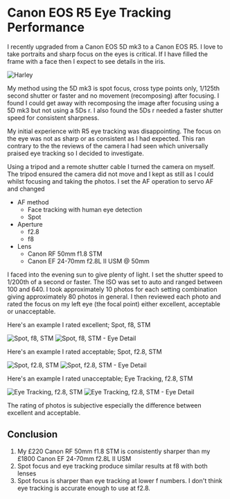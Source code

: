 # Canon EOS R5 Eye Tracking Performance

I recently upgraded from a Canon EOS 5D mk3 to a Canon EOS R5. I love to take portraits and sharp focus on the eyes is critical. If I have filled the frame with a face then I expect to see details in the iris.

![Harley](photos/Harley.jpg)

My method using the 5D mk3 is spot focus, cross type points only, 1/125th second shutter or faster and no movement (recomposing) after focusing. I found I could get away with recomposing the image after focusing using a 5D mk3 but not using a 5Ds r. I also found the 5Ds r needed a faster shutter speed for consistent sharpness.

My initial experience with R5 eye tracking was disappointing. The focus on the eye was not as sharp or as consistent as I had expected. This ran contrary to the the reviews of the camera I had seen which universally praised eye tracking so I decided to investigate.

Using a tripod and a remote shutter cable I turned the camera on myself. The tripod ensured the camera did not move and I kept as still as I could whilst focusing and taking the photos. I set the AF operation to servo AF and changed

* AF method
  * Face tracking with human eye detection
  * Spot
* Aperture
  * f2.8
  * f8
* Lens
  * Canon RF 50mm f1.8 STM
  * Canon EF 24-70mm f2.8L II USM @ 50mm

I faced into the evening sun to give plenty of light. I set the shutter speed to 1/200th of a second or faster. The ISO was set to auto and ranged between 100 and 640. I took approximately 10 photos for each setting combination giving approximately 80 photos in general. I then reviewed each photo and rated the focus on my left eye (the focal point) either excellent, acceptable or unacceptable.

Here's an example I rated excellent; Spot, f8, STM

![Spot, f8, STM](photos/20210315-0018.jpg)
![Spot, f8, STM - Eye Detail](photos/20210315-0018-2.jpg)

Here's an example I rated acceptable; Spot, f2.8, STM

![Spot, f2.8, STM](photos/20210315-0010.jpg)
![Spot, f2.8, STM - Eye Detail](photos/20210315-0010-2.jpg)

Here's an example I rated unacceptable; Eye Tracking, f2.8, STM

![Eye Tracking, f2.8, STM](photos/20210315-0039.jpg)
![Eye Tracking, f2.8, STM - Eye Detail](photos/20210315-0039-2.jpg)

The rating of photos is subjective especially the difference between excellent and acceptable.

## Conclusion

1. My £220 Canon RF 50mm f1.8 STM is consistently sharper than my £1800 Canon EF 24-70mm f2.8L II USM
1. Spot focus and eye tracking produce similar results at f8 with both lenses
1. Spot focus is sharper than eye tracking at lower f numbers. I don't think eye tracking is accurate enough to use at f2.8.

